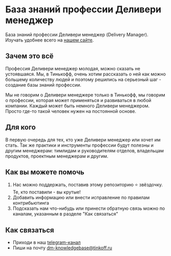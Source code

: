 # База знаний профессии Деливери менеджер
База знаний профессии Деливери менеджер (Delivery Manager). Изучать удобнее всего на [нашем сайте](https://tinkoff.github.io/dm-knowledgebase/).

## Зачем это всё
Профессия Деливери менеджер молодая, можно сказать не устоявшаяся. Мы, в Тинькофф, очень хотим рассказать о ней как можно большему количеству людей и поэтому решились на серьезный шаг - создание базы знаний профессии.

Мы не говорим о Деливери менеджере только в Тинькофф, мы говорим о профессии, которая может применяться и развиваться в любой компании. Каждый может быть немного Деливери менеджером. Просто где-то такой человек нужен на постоянной основе.

## Для кого
В первую очередь для тех, кто уже Деливери менеджер или хочет им стать. Так же практики и инструменты профессии будут полезны и другим менеджерам: тимлидам и руководителям отделов, владельцам продуктов, проектным менеджерам и другим.

## Как вы можете помочь
1. Нас можно поддержать, поставив этому репозиторию :star: звёздочку. Те, кто поставили - вы крутые!
2. Добавить информацию или внести исправление по правилам контрибьютинга
3. Подсказать нам что-нибудь или принести обратную связь можно по каналам, указанным в разделе "Как связаться"

## Как связаться
* Приходи в наш [telegram-канал](https://t.me/chat_tac)
* Пиши на почту dm-knowledgebase@tinkoff.ru
